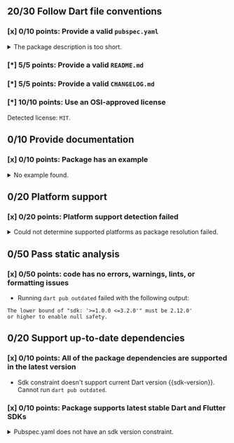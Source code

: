 ## 20/30 Follow Dart file conventions

### [x] 0/10 points: Provide a valid `pubspec.yaml`

<details>
<summary>
The package description is too short.
</summary>

Add more detail to the `description` field of `pubspec.yaml`. Use 60 to 180 characters to describe the package, what it does, and its target use case.
</details>

### [*] 5/5 points: Provide a valid `README.md`


### [*] 5/5 points: Provide a valid `CHANGELOG.md`


### [*] 10/10 points: Use an OSI-approved license

Detected license: `MIT`.

## 0/10 Provide documentation

### [x] 0/10 points: Package has an example

<details>
<summary>
No example found.
</summary>

See [package layout](https://dart.dev/tools/pub/package-layout#examples) guidelines on how to add an example.
</details>

## 0/20 Platform support

### [x] 0/20 points: Platform support detection failed

<details>
<summary>
Could not determine supported platforms as package resolution failed.
</summary>

Run `dart pub get` for more information.
</details>

## 0/50 Pass static analysis

### [x] 0/50 points: code has no errors, warnings, lints, or formatting issues

* Running `dart pub outdated` failed with the following output:

```
The lower bound of "sdk: '>=1.0.0 <=3.2.0'" must be 2.12.0'
or higher to enable null safety.
```


## 0/20 Support up-to-date dependencies

### [x] 0/10 points: All of the package dependencies are supported in the latest version

* Sdk constraint doesn't support current Dart version {{sdk-version}}. Cannot run `dart pub outdated`.

### [x] 0/10 points: Package supports latest stable Dart and Flutter SDKs

<details>
<summary>
Pubspec.yaml does not have an sdk version constraint.
</summary>

Try adding an sdk constraint to your `pubspec.yaml`
</details>
